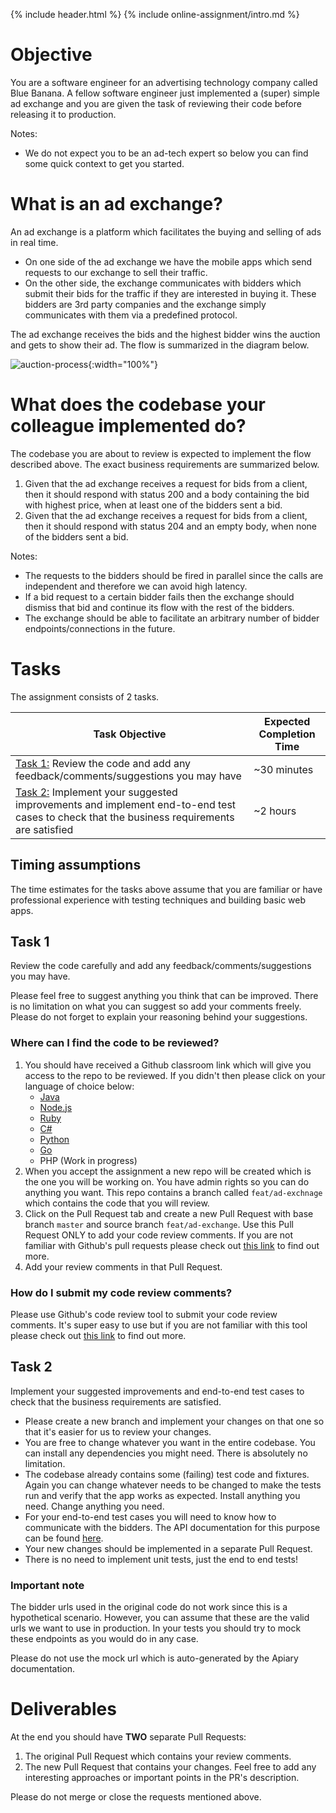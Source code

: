 {% include header.html %}
{% include online-assignment/intro.md %}

# Objective

You are a software engineer for an advertising technology company called Blue Banana. A fellow software engineer just implemented a (super) simple ad exchange and you are given the task of reviewing their code before releasing it to production. 

Notes: 

- We do not expect you to be an ad-tech expert so below you can find some quick context to get you started.

# What is an ad exchange?

An ad exchange is a platform which facilitates the buying and selling of ads in real time.

- On one side of the ad exchange we have the mobile apps which send requests to our exchange to sell their traffic. 
- On the other side, the exchange communicates with bidders which submit their bids for the traffic if they are interested in buying it. These bidders are 3rd party companies and the exchange simply communicates with them via a predefined protocol.

The ad exchange receives the bids and the highest bidder wins the auction and gets to show their ad. The flow is summarized in the diagram below.

![auction-process](/static/auction-process.jpg){:width="100%"}


# What does the codebase your colleague implemented do?

The codebase you are about to review is expected to implement the flow described above. The exact business requirements are summarized below.

1. Given that the ad exchange receives a request for bids from a client, then it should respond with status 200 and a body containing the bid with highest price, when at least one of the bidders sent a bid. 
2. Given that the ad exchange receives a request for bids from a client, then it should respond with status 204 and an empty body, when none of the bidders sent a bid. 

Notes:

- The requests to the bidders should be fired in parallel since the calls are independent and therefore we can avoid high latency.
- If a bid request to a certain bidder fails then the exchange should dismiss that bid and continue its flow with the rest of the bidders.
- The exchange should be able to facilitate an arbitrary number of bidder endpoints/connections in the future.

# Tasks

The assignment consists of 2 tasks.

| Task Objective | Expected Completion Time |
|---|---|
| [Task 1:](#task-1) Review the code and add any feedback/comments/suggestions you may have | ~30 minutes |
| [Task 2:](#task-2) Implement your suggested improvements and implement end-to-end test cases to check that the business requirements are satisfied | ~2 hours |

## Timing assumptions

The time estimates for the tasks above assume that you are familiar or have professional experience with testing techniques and building basic web apps.

## Task 1

Review the code carefully and add any feedback/comments/suggestions you may have. 

Please feel free to suggest anything you think that can be improved. There is no limitation on what you can suggest so add your comments freely. Please do not forget to explain your reasoning behind your suggestions. 

### Where can I find the code to be reviewed?

1. You should have received a Github classroom link which will give you access to the repo to be reviewed. If you didn't then please click on your language of choice below:
    - [Java](https://classroom.github.com/a/tJkWEwrP)
    - [Node.js](https://classroom.github.com/a/6477OM7L)
    - [Ruby](https://classroom.github.com/a/XaYZ5VRN) 
    - [C#](https://classroom.github.com/a/guPzpqTO)
    - [Python](https://classroom.github.com/a/qiSGslVG)
    - [Go](https://classroom.github.com/a/bTMzFLj5)
    - PHP (Work in progress) 
2. When you accept the assignment a new repo will be created which is the one you will be working on. You have admin rights so you can do anything you want. This repo contains a branch called ```feat/ad-exchnage``` which contains the code that you will review.
2. Click on the Pull Request tab and create a new Pull Request with base branch ```master``` and source branch ```feat/ad-exchange```. Use this Pull Request ONLY to add your code review comments. If you are not familiar with Github's pull requests please check out [this link](https://help.github.com/articles/creating-a-pull-request/) to find out more.
3. Add your review comments in that Pull Request.

### How do I submit my code review comments?

Please use Github's code review tool to submit your code review comments. It's super easy to use but if you are not familiar with this tool please check out [this link](https://help.github.com/articles/reviewing-proposed-changes-in-a-pull-request/) to find out more.

## Task 2

Implement your suggested improvements and end-to-end test cases to check that the business requirements are satisfied.

- Please create a new branch and implement your changes on that one so that it's easier for us to review your changes.
- You are free to change whatever you want in the entire codebase. You can install any dependencies you might need. There is absolutely no limitation.
- The codebase already contains some (failing) test code and fixtures. Again you can change whatever needs to be changed to make the tests run and verify that the app works as expected. Install anything you need. Change anything you need.   
- For your end-to-end test cases you will need to know how to communicate with the bidders. The API documentation for this purpose can be found [here](https://bidderapi.docs.apiary.io).
- Your new changes should be implemented in a separate Pull Request. 
- There is no need to implement unit tests, just the end to end tests!

### Important note

The bidder urls used in the original code do not work since this is a hypothetical scenario. However, you can assume that these are the valid urls we want to use in production. In your tests you should try to mock these endpoints as you would do in any case. 

Please do not use the mock url which is auto-generated by the Apiary documentation. 

# Deliverables

At the end you should have **TWO** separate Pull Requests:

1. The original Pull Request which contains your review comments.
2. The new Pull Request that contains your changes. Feel free to add any interesting approaches or important points in the PR's description.

Please do not merge or close the requests mentioned above.
